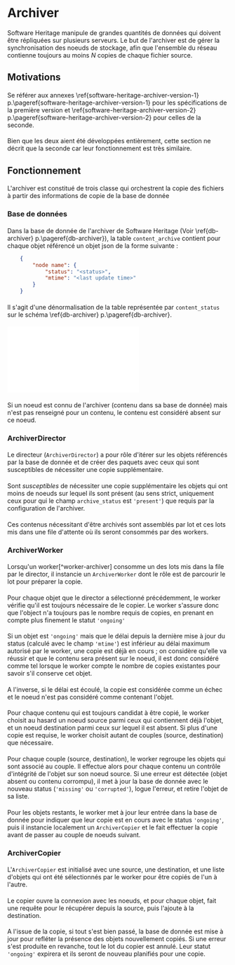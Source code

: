 # Archiver

####

Software Heritage manipule de grandes quantités de données qui doivent
être répliquées sur plusieurs serveurs. Le but de l'archiver est de
gérer la synchronisation des noeuds de stockage, afin que l'ensemble
du réseau contienne toujours au moins $N$ copies de chaque fichier
source.

## Motivations

####

Se référer aux annexes \ref{software-heritage-archiver-version-1}
p.\pageref{software-heritage-archiver-version-1} pour les
spécifications de la première version et
\ref{software-heritage-archiver-version-2}
p.\pageref{software-heritage-archiver-version-2} pour celles de la
seconde.

####

Bien que les deux aient été développées entièrement, cette section ne
décrit que la seconde car leur fonctionnement est très similaire.

## Fonctionnement

####

L'archiver est constitué de trois classe qui orchestrent la copie des
fichiers à partir des informations de copie de la base de donnée

### Base de données

####

Dans la base de donnée de l'archiver de Software Heritage (Voir
\ref{db-archiver} p.\pageref{db-archiver}), la table `content_archive`
contient pour chaque objet référencé un objet json de la forme
suivante :

```json
	{
		"node name": {
			"status": "<status>",
			"mtime": "<last update time>"
		}
	}
```

####

Il s'agit d'une dénormalisation de la table représentée par
`content_status` sur le schéma \ref{db-archiver}
p.\pageref{db-archiver}.

####

![Schéma de la base de donnée de l'archiver \label{db-archiver}](db_archiver.pdf)

####

Si un noeud est connu de l'archiver (contenu dans sa base de donnée)
mais n'est pas renseigné pour un contenu, le contenu est considéré
absent sur ce noeud.

### ArchiverDirector

####

Le directeur (`ArchiverDirector`) a pour rôle d'itérer sur les objets
référencés par la base de donnée et de créer des paquets avec ceux qui
sont susceptibles de nécessiter une copie supplémentaire.

####

Sont *susceptibles* de nécessiter une copie supplémentaire les objets
qui ont moins de noeuds sur lequel ils sont présent (au sens strict,
uniquement ceux pour qui le champ `archive_status` est `'present'`) que
requis par la configuration de l'archiver.

####

Ces contenus nécessitant d'être archivés sont assemblés par lot et ces
lots mis dans une file d'attente où ils seront consommés par des
workers.

### ArchiverWorker

####

Lorsqu'un worker[^worker-archiver] consomme un des lots mis dans la
file par le director, il instancie un `ArchiverWorker` dont le rôle
est de parcourir le lot pour préparer la copie.

[^worker-archive]: Dans le sens d'une des machines virtuelles citées dans \ref{workers} p.\pageref{workers}.

####

Pour chaque objet que le director a sélectionné précédemment, le worker
vérifie qu'il est toujours nécessaire de le copier. Le worker s'assure
donc que l'object n'a toujours pas le nombre requis de copies, en
prenant en compte plus finement le statut `'ongoing'`

####

Si un objet est `'ongoing'` mais que le délai depuis la dernière mise
à jour du status (calculé avec le champ `'mtime'`) est inférieur au
délai maximum autorisé par le worker, une copie est déjà en cours ; on
considère qu'elle va réussir et que le contenu sera présent sur le
noeud, il est donc considéré comme tel lorsque le worker compte le
nombre de copies existantes pour savoir s'il conserve cet objet.

####

A l'inverse, si le délai est écoulé, la copie est considérée comme un
échec et le noeud n'est pas considéré comme contenant l'objet.

####

Pour chaque contenu qui est toujours candidat à être copié, le worker
choisit au hasard un noeud source parmi ceux qui contiennent déjà
l'objet, et un noeud destination parmi ceux sur lequel il est
absent. Si plus d'une copie est requise, le worker choisit autant de
couples (source, destination) que nécessaire.

####

Pour chaque couple (source, destination), le worker regroupe les
objets qui sont associé au couple. Il effectue alors pour chaque
contenu un contrôle d'intégrité de l'objet sur son noeud source. Si
une erreur est détectée (objet absent ou contenu corrompu), il met à
jour la base de donnée avec le nouveau status (`'missing'` ou
`'corrupted'`), logue l'erreur, et retire l'objet de sa liste.

####

Pour les objets restants, le worker met à jour leur entrée dans la
base de donnée pour indiquer que leur copie est en cours avec le
status `'ongoing'`, puis il instancie localement un `ArchiverCopier`
et le fait effectuer la copie avant de passer au couple de noeuds
suivant.

### ArchiverCopier

####

L'`ArchiverCopier` est initialisé avec une source, une destination, et
une liste d'objets qui ont été sélectionnés par le worker pour être
copiés de l'un à l'autre.

####

Le copier ouvre la connexion avec les noeuds, et pour chaque objet,
fait une requête pour le récupérer depuis la source, puis l'ajoute à
la destination.

####

A l'issue de la copie, si tout s'est bien passé, la base de donnée est
mise à jour pour refléter la présence des objets nouvellement
copiés. Si une erreur s'est produite en revanche, tout le lot du
copier est annulé. Leur statut `'ongoing'` expirera et ils seront de
nouveau planifiés pour une copie.
